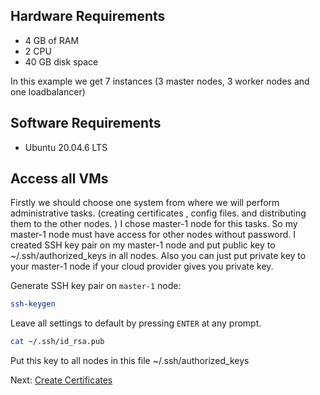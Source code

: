 
## Hardware Requirements

- 4 GB of RAM
- 2 CPU
- 40 GB disk space

In this example we get 7 instances (3 master nodes, 3 worker nodes and one loadbalancer)


## Software Requirements
- Ubuntu 20.04.6 LTS


## Access all VMs
Firstly we should choose one system from where we will perform administrative tasks. (creating certificates , config files. and distributing them to the other nodes. ) I chose master-1 node for this tasks. So my master-1 node must have  access for other nodes without password. 
I created SSH key pair on my master-1 node and put public key to ~/.ssh/authorized_keys  in all nodes. 
Also you can just put private key to your master-1 node if your cloud provider gives you private key. 


Generate SSH key pair on `master-1` node:

[//]: # (host:master-1)

```bash
ssh-keygen
```

Leave all settings to default by pressing `ENTER` at any prompt.


```bash
cat ~/.ssh/id_rsa.pub
```
Put this key to all nodes in this file  ~/.ssh/authorized_keys



Next: [Create Certificates](02_create_certificates.md)